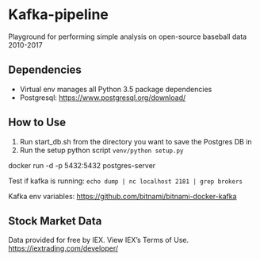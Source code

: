 # Kafka-pipeline
Playground for performing simple analysis on open-source baseball data 2010-2017

## Dependencies
* Virtual env manages all Python 3.5 package dependencies
* Postgresql: https://www.postgresql.org/download/

## How to Use
1) Run start_db.sh from the directory you want to save the Postgres DB in
2) Run the setup python script
```venv/python setup.py```

docker run -d -p 5432:5432 postgres-server

Test if kafka is running:
```echo dump | nc localhost 2181 | grep brokers```

Kafka env variables: https://github.com/bitnami/bitnami-docker-kafka


## Stock Market Data

Data provided for free by IEX. View IEX’s Terms of Use.
https://iextrading.com/developer/


